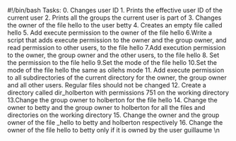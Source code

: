 #!/bin/bash
Tasks: 0. Changes user ID 1. Prints the effective user ID of the current user 2. Prints all the groups the current user is part of 3. Changes the owner of the file hello to the user betty 4. Creates an empty file called hello 5. Add execute permission to the owner of the file hello 6.Write a script that adds execute permission to the owner and the group owner, and read permission to other users, to the file hello 7.Add execution permission to the owner, the group owner and the other users, to the file hello 8. Set the permission to the file hello 9.Set the mode of the file hello 10.Set the mode of the file hello the same as ollehs mode 11. Add execute permission to all subdirectories of the current directory for the owner, the group owner and all other users. Regular files should not be changed 12. Create a directory called dir_holberton with permissions 751 on the working directory 13.Change the group owner to holberton for the file hello 14. Change the owner to betty and the group owner to holberton for all the files and directories on the working directory 15. Change the owner and the group owner of the file _hello to betty and holberton respectively 16. Change the owner of the file hello to betty only if it is owned by the user guillaume \n
